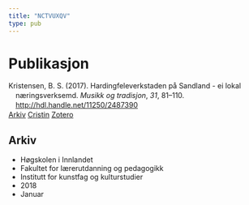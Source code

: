 ```yaml
---
title: "NCTVUXQV"
type: pub
---
```

<h1>Publikasjon</h1>
<article id="csl-bib-container-NCTVUXQV" class="csl-bib-container">
  <div class="csl-bib-body" style="line-height: 1.35; padding-left: 1em; text-indent:-1em;">
  <div class="csl-entry">Kristensen, B. S. (2017). Hardingfeleverkstaden p&#xE5; Sandland - ei lokal n&#xE6;ringsverksemd. <i>Musikk og tradisjon</i>, <i>31</i>, 81&#x2013;110. <a href="http://hdl.handle.net/11250/2487390">http://hdl.handle.net/11250/2487390</a></div>
</div>
  <div class="csl-bib-buttons">
    <a href="#taxonomy-article-NCTVUXQV" class="csl-bib-button">Arkiv</a>
    <a href="https://app.cristin.no/results/show.jsf?id=1533780" alt="Cristin URL" class="csl-bib-button">Cristin</a>
    <a href="http://zotero.org/groups/5402882/items/NCTVUXQV" alt="Zotero URL" class="csl-bib-button">Zotero</a>
  </div>
  <div id="csl-bib-meta-container-NCTVUXQV"></div>
</article>
<div id="csl-bib-meta-NCTVUXQV" class="csl-bib-meta">
  <article id="taxonomy-article-NCTVUXQV" class="taxonomy-article">
    <h1>Arkiv</h1>
    <ul>
      <li>Høgskolen i Innlandet</li>
      <li>Fakultet for lærerutdanning og pedagogikk</li>
      <li>Institutt for kunstfag og kulturstudier</li>
      <li>2018</li>
      <li>Januar</li>
    </ul>
  </article>
</div>
